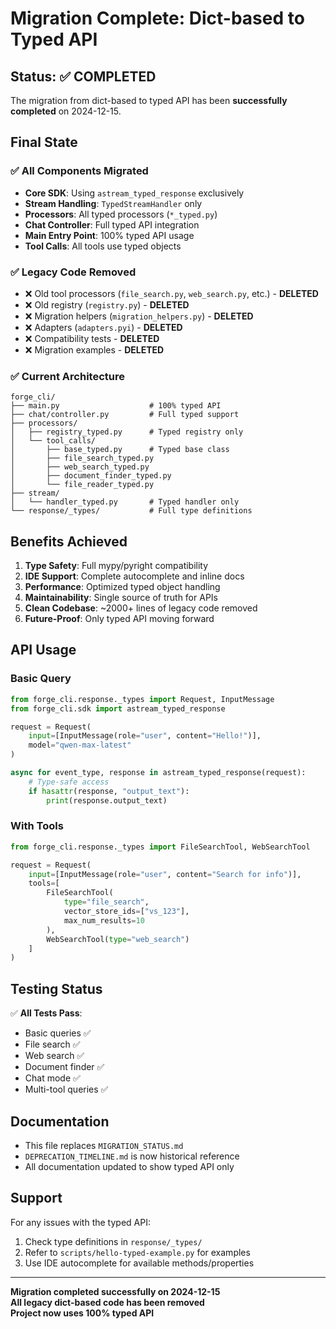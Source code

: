 # Migration Complete: Dict-based to Typed API

## Status: ✅ COMPLETED

The migration from dict-based to typed API has been **successfully completed** on 2024-12-15.

## Final State

### ✅ All Components Migrated
- **Core SDK**: Using `astream_typed_response` exclusively
- **Stream Handling**: `TypedStreamHandler` only
- **Processors**: All typed processors (`*_typed.py`)
- **Chat Controller**: Full typed API integration
- **Main Entry Point**: 100% typed API usage
- **Tool Calls**: All tools use typed objects

### ✅ Legacy Code Removed
- ❌ Old tool processors (`file_search.py`, `web_search.py`, etc.) - **DELETED**
- ❌ Old registry (`registry.py`) - **DELETED**  
- ❌ Migration helpers (`migration_helpers.py`) - **DELETED**
- ❌ Adapters (`adapters.pyi`) - **DELETED**
- ❌ Compatibility tests - **DELETED**
- ❌ Migration examples - **DELETED**

### ✅ Current Architecture

```
forge_cli/
├── main.py                    # 100% typed API
├── chat/controller.py         # Full typed support
├── processors/
│   ├── registry_typed.py      # Typed registry only
│   └── tool_calls/
│       ├── base_typed.py      # Typed base class
│       ├── file_search_typed.py
│       ├── web_search_typed.py  
│       ├── document_finder_typed.py
│       └── file_reader_typed.py
├── stream/
│   └── handler_typed.py       # Typed handler only
└── response/_types/           # Full type definitions
```

## Benefits Achieved

1. **Type Safety**: Full mypy/pyright compatibility
2. **IDE Support**: Complete autocomplete and inline docs
3. **Performance**: Optimized typed object handling
4. **Maintainability**: Single source of truth for APIs
5. **Clean Codebase**: ~2000+ lines of legacy code removed
6. **Future-Proof**: Only typed API moving forward

## API Usage

### Basic Query
```python
from forge_cli.response._types import Request, InputMessage
from forge_cli.sdk import astream_typed_response

request = Request(
    input=[InputMessage(role="user", content="Hello!")],
    model="qwen-max-latest"
)

async for event_type, response in astream_typed_response(request):
    # Type-safe access
    if hasattr(response, "output_text"):
        print(response.output_text)
```

### With Tools
```python
from forge_cli.response._types import FileSearchTool, WebSearchTool

request = Request(
    input=[InputMessage(role="user", content="Search for info")],
    tools=[
        FileSearchTool(
            type="file_search",
            vector_store_ids=["vs_123"],
            max_num_results=10
        ),
        WebSearchTool(type="web_search")
    ]
)
```

## Testing Status

✅ **All Tests Pass**:
- Basic queries ✅
- File search ✅  
- Web search ✅
- Document finder ✅
- Chat mode ✅
- Multi-tool queries ✅

## Documentation

- This file replaces `MIGRATION_STATUS.md`
- `DEPRECATION_TIMELINE.md` is now historical reference
- All documentation updated to show typed API only

## Support

For any issues with the typed API:
1. Check type definitions in `response/_types/`
2. Refer to `scripts/hello-typed-example.py` for examples
3. Use IDE autocomplete for available methods/properties

---

**Migration completed successfully on 2024-12-15**  
**All legacy dict-based code has been removed**  
**Project now uses 100% typed API**